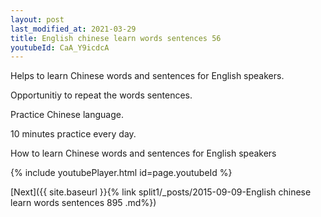 ```yaml
---
layout: post
last_modified_at: 2021-03-29
title: English chinese learn words sentences 56 
youtubeId: CaA_Y9icdcA
---
```

 
 
Helps to learn Chinese words and sentences for English speakers.

Opportunitiy to repeat the words sentences. 

Practice Chinese language. 
 
10 minutes practice every day. 
 
How to learn Chinese words and sentences for English speakers 
 
{% include youtubePlayer.html id=page.youtubeId %}
 
 
[Next]({{ site.baseurl }}{% link  split1/_posts/2015-09-09-English chinese learn words sentences 895 .md%})
 
